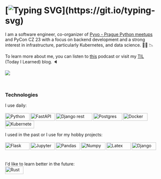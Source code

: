 # [![Typing SVG](https://readme-typing-svg.herokuapp.com?font=Architects+Daughter&color=07a1e3&size=30&lines=Hi+there!)](https://git.io/typing-svg)
I am a software engineer, co-organizer of [Pyvo - Prague Python meetups](https://pyvo.cz) and PyCon CZ 23 with a focus on backend development and a strong interest in infrastructure, particularly Kubernetes, and data science. 👩‍💻 :chart_with_downwards_trend:

To learn more about me, you can listen to [this](https://podcasts.google.com/feed/aHR0cHM6Ly9qdW5pb3IuZ3VydS9hcGkvcG9kY2FzdC54bWw/episode/cG9kY2FzdC5qdW5pb3IuZ3VydSMwMDA3) podcast or visit my [TIL](https://clytaemnestra.github.io/tech-blog/) (Today I Learned) blog. :speaker:


![](https://visitor-badge.glitch.me/badge?page_id=clytaemnestra)


<br />

### Technologies

I use daily:<br /> 
<br /> <img align="left" alt="Python" width="80px" height="25px" src="https://img.shields.io/badge/Python-FFD43B?style=for-the-badge&logo=python&logoColor=blue" />
<img align="left" alt="FastAPI" width="80px" height="25px" src="https://img.shields.io/badge/FastAPI-005571?style=for-the-badge&logo=fastapi" />
<img align="left" alt="Django rest" width="120px" height="25px" src="https://img.shields.io/badge/DJANGO-REST-ff1709?style=for-the-badge&logo=django&logoColor=white&color=ff1709&labelColor=gray" />
<img align="left" alt="Postgres" width="95px" height="25px" src="https://img.shields.io/badge/PostgreSQL-316192?style=for-the-badge&logo=postgresql&logoColor=white" />
<img align="left" alt="Docker" width="80px" height="25px" src="https://img.shields.io/badge/Docker-2CA5E0?style=for-the-badge&logo=docker&logoColor=white" />
<img align="left" alt="Kubernetes" width="95px" height="25px" src="https://img.shields.io/badge/kubernetes-326ce5.svg?&style=for-the-badge&logo=kubernetes&logoColor=white" />
<br /> 


<br />


I used in the past or I use for my hobby projects: <br /> 
<br /><img align="left" alt="Flask" width="80px" height="25px" src="https://img.shields.io/badge/Flask-000000?style=for-the-badge&logo=flask&logoColor=white" />
<img align="left" alt="Jupyter" width="80px" height="25px" src="https://img.shields.io/badge/Jupyter-F37626.svg?&style=for-the-badge&logo=Jupyter&logoColor=white" />
<img align="left" alt="Pandas" width="80px" height="25px" src="https://img.shields.io/badge/Pandas-2C2D72?style=for-the-badge&logo=pandas&logoColor=white" />
<img align="left" alt="Numpy" width="80px" height="25px" src="https://img.shields.io/badge/Numpy-777BB4?style=for-the-badge&logo=numpy&logoColor=white" />
<img align="left" alt="Latex" width="80px" height="25px" src="https://img.shields.io/badge/LaTeX-47A141?style=for-the-badge&logo=LaTeX&logoColor=white" />
<img align="left" alt="Django" width="80px" height="25px" src="https://img.shields.io/badge/Django-092E20?style=for-the-badge&logo=django&logoColor=green" />
<br />

<br />

I'd like to learn better in the future:<br />
<img align="left" alt="Rust" width="60px" height="25px" src="https://img.shields.io/badge/rust-%23000000.svg?style=for-the-badge&logo=rust&logoColor=white" /> <br />

<br />
